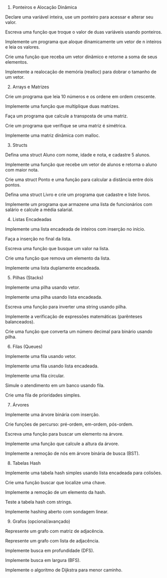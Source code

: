 1. Ponteiros e Alocação Dinâmica

Declare uma variável inteira, use um ponteiro para acessar e alterar seu valor.

Escreva uma função que troque o valor de duas variáveis usando ponteiros.

Implemente um programa que aloque dinamicamente um vetor de n inteiros e leia os valores.

Crie uma função que receba um vetor dinâmico e retorne a soma de seus elementos.

Implemente a realocação de memória (realloc) para dobrar o tamanho de um vetor.

2. Arrays e Matrizes

Crie um programa que leia 10 números e os ordene em ordem crescente.

Implemente uma função que multiplique duas matrizes.

Faça um programa que calcule a transposta de uma matriz.

Crie um programa que verifique se uma matriz é simétrica.

Implemente uma matriz dinâmica com malloc.

3. Structs

Defina uma struct Aluno com nome, idade e nota, e cadastre 5 alunos.

Implemente uma função que recebe um vetor de alunos e retorna o aluno com maior nota.

Crie uma struct Ponto e uma função para calcular a distância entre dois pontos.

Defina uma struct Livro e crie um programa que cadastre e liste livros.

Implemente um programa que armazene uma lista de funcionários com salário e calcule a média salarial.

4. Listas Encadeadas

Implemente uma lista encadeada de inteiros com inserção no início.

Faça a inserção no final da lista.

Escreva uma função que busque um valor na lista.

Crie uma função que remova um elemento da lista.

Implemente uma lista duplamente encadeada.

5. Pilhas (Stacks)

Implemente uma pilha usando vetor.

Implemente uma pilha usando lista encadeada.

Escreva uma função para inverter uma string usando pilha.

Implemente a verificação de expressões matemáticas (parênteses balanceados).

Crie uma função que converta um número decimal para binário usando pilha.

6. Filas (Queues)

Implemente uma fila usando vetor.

Implemente uma fila usando lista encadeada.

Implemente uma fila circular.

Simule o atendimento em um banco usando fila.

Crie uma fila de prioridades simples.

7. Árvores

Implemente uma árvore binária com inserção.

Crie funções de percurso: pré-ordem, em-ordem, pós-ordem.

Escreva uma função para buscar um elemento na árvore.

Implemente uma função que calcule a altura da árvore.

Implemente a remoção de nós em árvore binária de busca (BST).

8. Tabelas Hash

Implemente uma tabela hash simples usando lista encadeada para colisões.

Crie uma função buscar que localize uma chave.

Implemente a remoção de um elemento da hash.

Teste a tabela hash com strings.

Implemente hashing aberto com sondagem linear.

9. Grafos (opcional/avançado)

Represente um grafo com matriz de adjacência.

Represente um grafo com lista de adjacência.

Implemente busca em profundidade (DFS).

Implemente busca em largura (BFS).

Implemente o algoritmo de Dijkstra para menor caminho.
